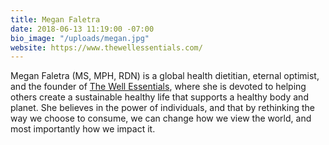 ```yaml
---
title: Megan Faletra
date: 2018-06-13 11:19:00 -07:00
bio_image: "/uploads/megan.jpg"
website: https://www.thewellessentials.com/
---
```


Megan Faletra (MS, MPH, RDN) is a global health dietitian, eternal optimist, and the founder of [The Well Essentials](https://www.thewellessentials.com/), where she is devoted to helping others create a sustainable healthy life that supports a healthy body and planet. She believes in the power of individuals, and that by rethinking the way we choose to consume, we can change how we view the world, and most importantly how we impact it.